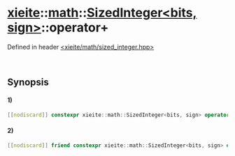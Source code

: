 # [xieite](../../../../../xieite.md)\:\:[math](../../../../../math.md)\:\:[SizedInteger<bits, sign>](../../../../integer.md)\:\:operator+
Defined in header [<xieite/math/sized_integer.hpp>](../../../../../../../include/xieite/math/sized_integer.hpp)

&nbsp;

## Synopsis
#### 1)
```cpp
[[nodiscard]] constexpr xieite::math::SizedInteger<bits, sign> operator+() const noexcept;
```
#### 2)
```cpp
[[nodiscard]] friend constexpr xieite::math::SizedInteger<bits, sign> operator+(const xieite::math::SizedInteger<bits, sign> augend, const xieite::math::SizedInteger<bits, sign> addend) noexcept;
```
